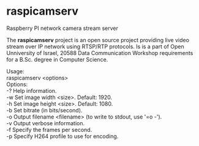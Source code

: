 # raspicamserv
Raspberry PI network camera stream server

The <b>raspicamserv</b> project is an open source project providing live video stream over IP network using RTSP/RTP protocols. Is is a part of Open Unniversity of Israel, 20588 Data Communication Workshop requirements for a B.Sc. degree in Computer Science.

Usage:<br>
raspicamserv \<options\><br>
Options:<br>
-? Help information.<br>
-w Set image width \<size\>. Default: 1920.<br>
-h Set image height \<size\>. Default: 1080.<br>
-b Set bitrate (in bits/second).<br>
-o Output filename \<filename\> (to write to stdout, use '=o -').<br>
-v Output verbose information.<br>
-f Specify the frames per second.<br>
-p Specify H264 profile to use for encoding.<br>
